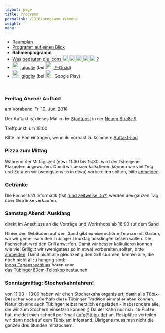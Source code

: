 ```yaml
---
layout: page
title: Programm
permalink: /2016/programm_rahmen/
weight: 
menu: 
---
```

* <a href="../programm_raumplan/">Raumplan</a>&nbsp;&nbsp;&nbsp;&nbsp;
* <a href="../programm_auf_einen_blick">Programm auf einen Blick</a>&nbsp;&nbsp;&nbsp;&nbsp;
* <span style="font-weight: bold;">Rahmenprogramm</span>
* <a href="../programm_was_bedeuten_die_icons">Was bedeuten die Icons <img height="18" width="18" src="../../images/workshop.svg"> <img height="18" width="18" src="../../images/talk.svg"> <img height="18" width="18" src="../../images/talk2.svg"> <img height="18" width="18" src="../../images/lightning.svg"> <img height="18" width="18" src="../../images/lpic.svg"> ?</a>
* <a href="https://f-droid.org/repository/browse/?fdid=net.gaast.giggity" target="_blank"><img height="25" src="../../images/giggity.png" alt="giggity-Logo" title="giggity-Logo" />&nbsp;giggity</a> (bei
<a href="https://f-droid.org/" target="_blank"><img height="25" src="../../images/fdroid.png" alt="F-Droid-Logo" title="F-Droid-Logo" />&nbsp;F-Droid</a>)
* <a href="https://play.google.com/store/apps/details?id=net.gaast.giggity" target="_blank"><img height="25" src="../../images/giggity.png" alt="giggity-Logo" title="giggity-Logo" />&nbsp;giggity</a> (bei
<img height="25" src="../../images/googleplay.png" alt="Google-Play-Logo" title="Google-Play-Logo" />&nbsp;Google Play)

<br/>

### Freitag Abend: Auftakt

am Vorabend: Fr, 10. Juni 2016

Der Auftakt ist dieses Mal in der <a href="http://www.tuepedia.de/wiki/Stadtpost" target="_blank">Stadtpost</a> in der <a href="http://osm.org/go/0DkqBIl9K?m=&node=289739544" target="_blank">Neuen Straße 9</a>.

Treffpunkt: um 19:00<br/>

Bitte im Pad eintragen, wenn du vorhast zu kommen: <a href="https://tuebix2015.titanpad.com/auftakt" target="_blank">Auftakt-Pad</a>

### Pizza zum Mittag

Während der Mittagszeit (etwa 11:30 bis 15:30) wird der fsi-eigene Pizzaofen angeworfen.
Damit wir besser kalkulieren können wie viel Teig und Zutaten wir (wenigstens so in etwa) vorbereiten sollten, bitte <a href="../anmeldung/">anmelden</a>.

### Getränke

Die Fachschaft Informatik (fsi) <a href="../../callforhelpers">(und zeitweise Du?)</a> werden den ganzen Tag über Getränke verkaufen.

### Samstag Abend: Ausklang

direkt im Anschluss an die Vorträge und Workshops ab 18:00 auf dem Sand

Hinter den Gebäuden auf dem Sand gibt es eine schöne Terasse mit Garten, wo wir gemeinsam den Tübinger Linuxtag ausklingen lassen wollen.
Die Fachschaft wird den Grill anwerfen.
Damit wir besser kalkulieren können wie viel Grillgut wir (wenigstens so in etwa) vorbereiten sollten, bitte <a href="../anmeldung/">anmelden</a>.
Damit nicht alle gleichzeitig den Grill stürmen, können alle, die noch nicht allzu hungrig sind:<br/>
<a class="talk" href="../programm/ingo-blechschmidt-das-geheimnis-der-zahl-5/">Ingos Tagesabschluss</a> hören oder<br/>
<a class="talk" href="../programm/ruth-und-daniel-gottschall-cornelia-heinitz-das-tuebinger-80cm-teleskop/">das Tübinger 80cm-Teleskop</a> bestaunen.<br/>

### Sonntagmittag: Stocherkahnfahren!

von 11:00 - 13:00 haben wir einen Stocherkahn organisiert, damit alle Tübix-Besucher von außerhalb diese Tübinger Tradition einmal erleben können. Natürlich sind auch Tübinger selbst herzlich eingeladen - insbesondere alle, die wir zum Stochern einsetzen können ;)
Da der Kahn nur max. 16 Plätze hat, meldet euch schnell per Email (info@tübix.de) an. Restplätze verteilen wir dann noch auf dem Tübix am Infostand. Übrigens muss man nicht die ganzen drei Stunden mitstochern.
